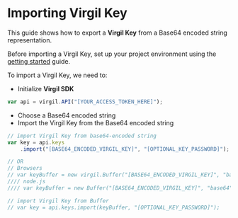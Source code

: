 # Importing Virgil Key

This guide shows how to export a **Virgil Key** from a Base64 encoded string representation.

Before importing a Virgil Key, set up your project environment using the [getting started](/docs/guides/configuration/client.md) guide.

To import a Virgil Key, we need to:

- Initialize **Virgil SDK**

```javascript
var api = virgil.API("[YOUR_ACCESS_TOKEN_HERE]");
```

- Choose a Base64 encoded string
- Import the Virgil Key from the Base64 encoded string

```javascript
// import Virgil Key from base64-encoded string
var key = api.keys
    .import("[BASE64_ENCODED_VIRGIL_KEY]", "[OPTIONAL_KEY_PASSWORD]");

// OR
// Browsers
// var keyBuffer = new virgil.Buffer("[BASE64_ENCODED_VIRGIL_KEY]", "base64");
//// node.js
//// var keyBuffer = new Buffer("[BASE64_ENCODED_VIRGIL_KEY]", "base64");

// import Virgil Key from Buffer
// var key = api.keys.import(keyBuffer, "[OPTIONAL_KEY_PASSWORD]");
```
